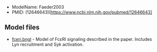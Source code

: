* ModelName: Faeder2003
* PMID: (12646643)[https://www.ncbi.nlm.nih.gov/pubmed/12646643]

## Model files
* [fceri.bngl](fceri.bngl) - Model of FcεRI signaling described in the paper. Includes Lyn recruitment and Syk activation.
